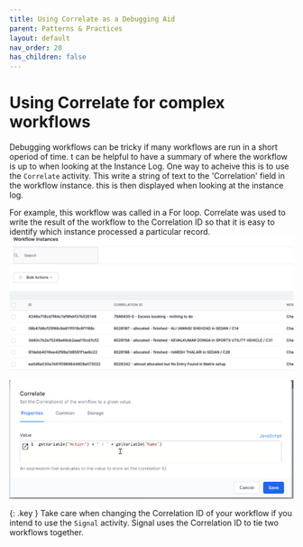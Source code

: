 ```yaml
---
title: Using Correlate as a Debugging Aid
parent: Patterns & Practices
layout: default
nav_order: 20
has_children: false
---
```


# Using Correlate for complex workflows

Debugging workflows can be tricky if many workflows are run in a short operiod of time.  t can be helpful to have a summary of where the workflow is up to when looking at the Instance Log.  One way to acheive this is to use the `Correlate` activity.  This write a string of text to the 'Correlation' field in the workflow instance.  this is then displayed when looking at the instance log.

For example, this workflow was called in a For loop.  Correlate was used to write the result of the workflow to the Correlation ID so that it is easy to identify which instance processed a particular record.
![](2024-07-11-17-32-14.png)

![](2024-07-11-17-34-24.png)

{: .key }
Take care when changing the Correlation ID of your workflow if you intend to use the `Signal` activity.  Signal uses the Correlation ID to tie two workflows together.